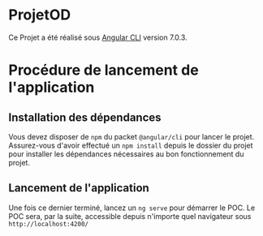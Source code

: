# ProjetOD

Ce Projet a été réalisé sous [Angular CLI](https://github.com/angular/angular-cli) version 7.0.3.

# Procédure de lancement de l'application

## Installation des dépendances 

Vous devez disposer de `npm` du packet `@angular/cli` pour lancer le projet. Assurez-vous d'avoir effectué un `npm install` depuis le dossier du projet pour installer les dépendances nécessaires au bon fonctionnement du projet.

## Lancement de l'application

Une fois ce dernier terminé, lancez un `ng serve` pour démarrer le POC. 
Le POC sera, par la suite, accessible depuis n'importe quel navigateur sous `http://localhost:4200/`